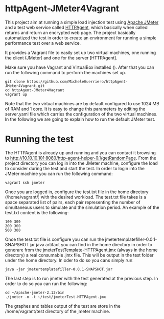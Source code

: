 # httpAgent-JMeter4Vagrant

This project aim at running a simple load injection test using [Apache JMeter](http://jmeter.apache.org) and 
a test web service called [HTTPAgent](https://github.com/deib-polimi/modaclouds-tests/tree/master/http-agent-helper), which basically
when called returns and return an encrypted web page. The project basically automatized the test in order to create an environment
for running a simple performance test over a web service.

It provides a Vagrant file to easily set up two virtual machines, one running the client (JMeter) and one for the server [HTTPAgent].

Make sure you have Vagrant and VirtualBox installed (). After that you can run the following command to perform the machines set up.

    git clone https://github.com/MicheleGuerriero/httpAgent-JMeter4Vagrant.git
    cd httpAgent-JMeter4Vagrant
    vagrant up    

Note that the two virtual machines are by default configured to use 1024 MB of RAM and 1 core. It is easy to change this parameters by editing the server.yaml file which carries the configuration of the two virtual machines.
In the following we are going to explain how to run the default JMeter test.

# Running the test

The HTTPAgent is already up and running and you can contact it browsing to http://10.10.10.101:8080/http-agent-helper-0.1/getRandomPage.
From the project directory you can log in into the JMeter machine, configure the load to consider during the test and start the test. In order to login into the JMeter machine you can run the following command:

    vagrant ssh jmeter

Once you are logged in, configure the test.txt file in the home directory (/home/vagrant/) with the desired workload. The test.txt file takes is a space separated list of pairs, each pair representing the number of simultaneous users to simulate and the simulation period. An example of the test.txt content is the following:

    100 300
    200 300
    500 300

Once the test.txt file is configure you can run the jmetertemplatefiller-0.0.1-SNAPSHOT.jar java artifact you can find in the home directory in order to generare from the jmeterTestTemplate-HTTPAgent.jmx (always in the home directory) a real consumable .jmx file. This will be output in the test folder under the home directory. In oder to do so you cans simply run:

    java -jar jmetertemplatefiller-0.0.1-SNAPSHOT.jar

The last step is to run jmeter with the test generated at the previous step. In order to do so you can run the following:

    cd ~/apache-jmeter-2.13/bin
    ./jmeter -n -t ~/test/jmeterTest-HTTPAgent.jmx


The graphes and tables output of the test are store in the /home/vagrant/test directory of the jmeter machine.


